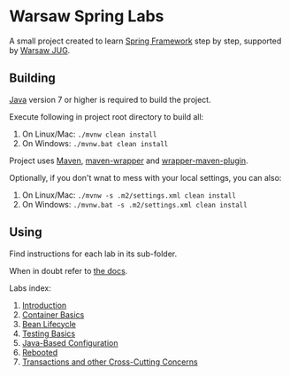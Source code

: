# Warsaw Spring Labs

A small project created to learn [Spring Framework][1] step by step, supported by [Warsaw JUG][2].

## Building

[Java][3] version 7 or higher is required to build the project.

Execute following in project root directory to build all:

 1. On Linux/Mac: `./mvnw clean install`
 2. On Windows: `./mvnw.bat clean install`

Project uses [Maven][4], [maven-wrapper][5] and [wrapper-maven-plugin][6].

Optionally, if you don't wnat to mess with your local settings, you can also:

 1. On Linux/Mac: `./mvnw -s .m2/settings.xml clean install`
 2. On Windows: `./mvnw.bat -s .m2/settings.xml clean install`

## Using

Find instructions for each lab in its sub-folder.

When in doubt refer to [the docs][7].

Labs index:

 1. [Introduction](lab01)
 2. [Container Basics](lab02)
 3. [Bean Lifecycle](lab03)
 4. [Testing Basics](lab04)
 5. [Java-Based Configuration](lab05)
 6. [Rebooted](lab06)
 7. [Transactions and other Cross-Cutting Concerns](lab07)

 [1]: http://spring.io
 [2]: http://warszawa.jug.pl
 [3]: http://www.oracle.com/technetwork/java/javase/downloads/index.html
 [4]: http://maven.apache.org
 [5]: https://github.com/bdemers/maven-wrapper
 [6]: https://github.com/rimerosolutions/maven-wrapper/wiki/Maven-Goals
 [7]: http://docs.spring.io/spring/docs/3.2.5.RELEASE/spring-framework-reference/html
